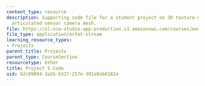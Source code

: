 ```yaml
---
content_type: resource
description: Supporting code file for a student project on 3D texture maps from an
  articulated sensor camera mesh.
file: https://ol-ocw-studio-app-production.s3.amazonaws.com/courses/mas-531-computational-camera-and-photography-fall-2009/62c998943a26b337257e391e8ab8182a_proj5_code.pde
file_type: application/octet-stream
learning_resource_types:
- Projects
parent_title: Projects
parent_type: CourseSection
resourcetype: Other
title: Project 5 Code
uid: 62c99894-3a26-b337-257e-391e8ab8182a
---
```

